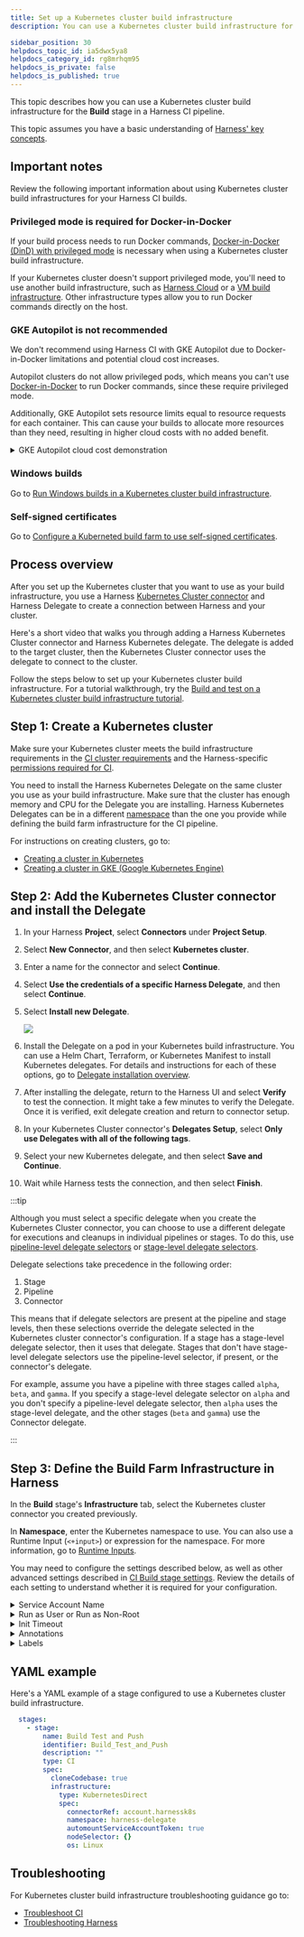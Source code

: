 ```yaml
---
title: Set up a Kubernetes cluster build infrastructure
description: You can use a Kubernetes cluster build infrastructure for a Harness CI pipeline.

sidebar_position: 30
helpdocs_topic_id: ia5dwx5ya8
helpdocs_category_id: rg8mrhqm95
helpdocs_is_private: false
helpdocs_is_published: true
---
```


<DocsTag  text="Team plan" link="/docs/continuous-integration/ci-quickstarts/ci-subscription-mgmt" /> <DocsTag  text="Enterprise plan" link="/docs/continuous-integration/ci-quickstarts/ci-subscription-mgmt" />

This topic describes how you can use a Kubernetes cluster build infrastructure for the **Build** stage in a Harness CI pipeline.

This topic assumes you have a basic understanding of [Harness' key concepts](/docs/getting-started/learn-harness-key-concepts.md).

## Important notes

Review the following important information about using Kubernetes cluster build infrastructures for your Harness CI builds.

### Privileged mode is required for Docker-in-Docker

If your build process needs to run Docker commands, [Docker-in-Docker (DinD) with privileged mode](../../run-ci-scripts/run-docker-in-docker-in-a-ci-stage.md) is necessary when using a Kubernetes cluster build infrastructure.

If your Kubernetes cluster doesn't support privileged mode, you'll need to use another build infrastructure, such as [Harness Cloud](../use-harness-cloud-build-infrastructure.md) or a [VM build infrastructure](/docs/category/set-up-vm-build-infrastructures). Other infrastructure types allow you to run Docker commands directly on the host.

### GKE Autopilot is not recommended

We don't recommend using Harness CI with GKE Autopilot due to Docker-in-Docker limitations and potential cloud cost increases.

Autopilot clusters do not allow privileged pods, which means you can't use [Docker-in-Docker](../../run-ci-scripts/run-docker-in-docker-in-a-ci-stage.md) to run Docker commands, since these require privileged mode.

Additionally, GKE Autopilot sets resource limits equal to resource requests for each container. This can cause your builds to allocate more resources than they need, resulting in higher cloud costs with no added benefit.

<details>
<summary>GKE Autopilot cloud cost demonstration</summary>

Consider the following CI stage:

![](../static/set-up-a-kubernetes-build-infrastructure-530.png)

Assume that you configure your stage resources as follows:

* Redis (service dependency in Background step): 5GB, 2 CPU
* s1 step: 2GB, 2 CPU
* s2 step: 3GB, 1 CPU
* s3 step: 4GB, 1 CPU
* s4 step: 2GB, 1 CPU
* s5 step: 2GB, 1 CPU

Kubernetes would allocate a pod based on the maximum requirements for the overall stage. In this example, the peak requirement is when the s3, s4, and s5 steps run in parallel. The pod also needs to run the Redis service at the same time. The total maximum requirements are the sum of Redis + s3 + s4 + s5:

* 5 + 4 + 2 + 2 = **13GB Memory**
* 2 + 1 + 1 + 1 = **5 CPUs**

GKE Autopilot calculates resource requirements differently. For containers, it sets resource limits equivalent to resource requests. For pods, it sums all step requirements in the stage, whether they're running in parallel or not. In this example, the total maximum requirements are the sum of Redis + s1 + s2 + s3 + s4 + s5:

* 5 + 2 + 2+ 4 + 4 + 4 = **17GB Memory**
* 2 + 1 + 1+ 1 + 1 + 1 = **7 CPUs**

Autopilot might be cheaper than standard Kubernetes if you only run builds occasionally. This can result in cost savings because some worker nodes are always running in a standard Kubernetes cluster. If you're running builds more often, Autopilot can increase costs unnecessarily.

</details>

### Windows builds

Go to [Run Windows builds in a Kubernetes cluster build infrastructure](./run-windows-builds-in-a-kubernetes-build-infrastructure.md).

### Self-signed certificates

Go to [Configure a Kuberneted build farm to use self-signed certificates](./configure-a-kubernetes-build-farm-to-use-self-signed-certificates.md).

## Process overview

After you set up the Kubernetes cluster that you want to use as your build infrastructure, you use a Harness [Kubernetes Cluster connector](/docs/platform/Connectors/Cloud-providers/add-a-kubernetes-cluster-connector) and Harness Delegate to create a connection between Harness and your cluster.

Here's a short video that walks you through adding a Harness Kubernetes Cluster connector and Harness Kubernetes delegate. The delegate is added to the target cluster, then the Kubernetes Cluster connector uses the delegate to connect to the cluster.

<!-- Video:
https://harness-1.wistia.com/medias/rpv5vwzpxz-->
<docvideo src="https://www.youtube.com/embed/wUC23lmqfnY?feature=oembed" />

<!-- div class="hd--embed" data-provider="YouTube" data-thumbnail="https://i.ytimg.com/vi/wUC23lmqfnY/hqdefault.jpg"><iframe width=" 200" height="150" src="https://www.youtube.com/embed/wUC23lmqfnY?feature=oembed" frameborder="0" allowfullscreen="allowfullscreen"></iframe></div -->

Follow the steps below to set up your Kubernetes cluster build infrastructure. For a tutorial walkthrough, try the [Build and test on a Kubernetes cluster build infrastructure tutorial](/tutorials/ci-pipelines/kubernetes-build-farm).

## Step 1: Create a Kubernetes cluster

Make sure your Kubernetes cluster meets the build infrastructure requirements in the [CI cluster requirements](/docs/platform/Connectors/Cloud-providers/ref-cloud-providers/kubernetes-cluster-connector-settings-reference#harness-ci-cluster-requirements) and the Harness-specific [permissions required for CI](/docs/platform/Connectors/Cloud-providers/ref-cloud-providers/kubernetes-cluster-connector-settings-reference#permissions-required).

You need to install the Harness Kubernetes Delegate on the same cluster you use as your build infrastructure. Make sure that the cluster has enough memory and CPU for the Delegate you are installing. Harness Kubernetes Delegates can be in a different [namespace](https://kubernetes.io/docs/concepts/overview/working-with-objects/namespaces/) than the one you provide while defining the build farm infrastructure for the CI pipeline.

For instructions on creating clusters, go to:

* [Creating a cluster in Kubernetes](https://kubernetes.io/docs/tutorials/kubernetes-basics/create-cluster/)
* [Creating a cluster in GKE (Google Kubernetes Engine)](https://cloud.google.com/kubernetes-engine/docs/how-to/creating-a-zonal-cluster)

## Step 2: Add the Kubernetes Cluster connector and install the Delegate

1. In your Harness **Project**, select **Connectors** under **Project Setup**.
2. Select **New Connector**, and then select **Kubernetes cluster**.
3. Enter a name for the connector and select **Continue**.
4. Select **Use the credentials of a specific Harness Delegate**, and then select **Continue**.
5. Select **Install new Delegate**.

   ![](../static/set-up-a-kubernetes-cluster-build-infrastructure-01.png)

6. Install the Delegate on a pod in your Kubernetes build infrastructure. You can use a Helm Chart, Terraform, or Kubernetes Manifest to install Kubernetes delegates. For details and instructions for each of these options, go to [Delegate installation overview](/docs/platform/delegates/delegate-concepts/delegate-overview).
7. After installing the delegate, return to the Harness UI and select **Verify** to test the connection. It might take a few minutes to verify the Delegate. Once it is verified, exit delegate creation and return to connector setup.
8. In your Kubernetes Cluster connector's **Delegates Setup**, select **Only use Delegates with all of the following tags**.
9. Select your new Kubernetes delegate, and then select **Save and Continue**.
10. Wait while Harness tests the connection, and then select **Finish**.

:::tip

Although you must select a specific delegate when you create the Kubernetes Cluster connector, you can choose to use a different delegate for executions and cleanups in individual pipelines or stages. To do this, use [pipeline-level delegate selectors](/docs/platform/Delegates/manage-delegates/select-delegates-with-selectors#pipeline-delegate-selector) or [stage-level delegate selectors](/docs/platform/Delegates/manage-delegates/select-delegates-with-selectors#stage-delegate-selector).

Delegate selections take precedence in the following order:

1. Stage
2. Pipeline
3. Connector

This means that if delegate selectors are present at the pipeline and stage levels, then these selections override the delegate selected in the Kubernetes cluster connector's configuration. If a stage has a stage-level delegate selector, then it uses that delegate. Stages that don't have stage-level delegate selectors use the pipeline-level selector, if present, or the connector's delegate.

For example, assume you have a pipeline with three stages called `alpha`, `beta`, and `gamma`. If you specify a stage-level delegate selector on `alpha` and you don't specify a pipeline-level delegate selector, then `alpha` uses the stage-level delegate, and the other stages (`beta` and `gamma`) use the Connector delegate.

:::

## Step 3: Define the Build Farm Infrastructure in Harness

In the **Build** stage's **Infrastructure** tab, select the Kubernetes cluster connector you created previously.

In **Namespace**, enter the Kubernetes namespace to use. You can also use a Runtime Input (`<+input>`) or expression for the namespace. For more information, go to [Runtime Inputs](/docs/platform/20_References/runtime-inputs.md).

You may need to configure the settings described below, as well as other advanced settings described in [CI Build stage settings](../ci-stage-settings.md). Review the details of each setting to understand whether it is required for your configuration.

<details>
<summary>Service Account Name</summary>

Specify a Kubernetes service account that you want step containers to use when communicating with the Kubernetes API server. Leave this field blank if you want to use the namespace's default service account. You must set this field in the following cases:

* Your build infrastructure runs on EKS, you have an IAM role associated with the service account, *and* the stage has a step that uses a Harness AWS connector with IRSA. For more information, go to the AWS documentation on [IAM Roles for Service Accounts](https://docs.aws.amazon.com/eks/latest/userguide/iam-roles-for-service-accounts.html).
* Your Build stage has steps that communicate with any external services using a service account other than the default. For more information, go to the Kubernetes documentation on [Configure Service Accounts for Pods](https://kubernetes.io/docs/tasks/configure-pod-container/configure-service-account/).
* Your Kubernetes cluster connector inherits authentication credentials from the Delegate.

</details>

<details>
<summary>Run as User or Run as Non-Root</summary>

Use the **Run as Non-Root** and **Run as User** settings to override the default Linux user ID for containers running in the build infrastructure. This is useful if your organization requires containers to run as a specific user with a specific set of permissions.

:::caution

Using a non-root user can require other changes to your pipeline.

With a Kubernetes cluster build infrastructure, all [Build and Push steps](/docs/continuous-integration/use-ci/build-and-upload-artifacts/build-and-upload-an-artifact) use [kaniko](https://github.com/GoogleContainerTools/kaniko/blob/main/README.md). This tool requires root access to build the Docker image. It doesn't support non-root users.

If you enable **Run as Non-Root**, then you must:

* Run the **Build and Push** step as root by setting **Run as User** to `0` on the **Build and Push** step. This will use the root user for that individual step only.
* If your security policy doesn't allow running as root for any step, you must use the Buildah Drone plugin to [build and push with non-root users](/docs/continuous-integration/use-ci/build-and-upload-artifacts/build-and-push-nonroot).

:::

* **Run as Non-Root:** Enable this option to run all steps as a non-root user. If enabled, you must specify a default user ID for all containers in the **Run as User** field.
* **Run as User:** Specify a user ID, such as `1000`, to use for all containers in the pod. You can also set **Run as User** values for individual steps. If you set **Run as User** on a step, it overrides the build infrastructure **Run as User** setting.

For more information, go to [Configure a security context for a Pod](https://kubernetes.io/docs/tasks/configure-pod-container/security-context/#set-the-security-context-for-a-pod) in the Kubernetes docs.

</details>

<details>
<summary>Init Timeout</summary>

If you use large images in your Build stage's steps, you might find that the initialization step times out and the build fails when the pipeline runs. In this case, you can increase the [init timeout](../ci-stage-settings.md#init-timeout) from the default of 8 minutes.

</details>

<details>
<summary>Annotations</summary>

You can add Kubernetes annotations to the pods in your infrastructure. An annotation can be small or large, structured or unstructured, and can include characters not permitted by labels. For more information, go to the Kubernetes documentation on [Annotations](https://kubernetes.io/docs/concepts/overview/working-with-objects/annotations/).

</details>

<details>
<summary>Labels</summary>

You can add Kubernetes labels, as key-value pairs, to the pods in your infrastructure. Labels are useful for searching, organizing, and selecting objects with shared metadata. You can find pods associated with specific stages, organizations, projects, pipelines, builds, or any custom labels you want to query, for example:

```
kubectl get pods -l stageID=mycibuildstage
```

For more information, go to the Kubernetes documentation on [Labels and Selectors](https://kubernetes.io/docs/concepts/overview/working-with-objects/labels/).

Custom label values must the following regex in order to be generated:

```
^[a-z0-9A-Z][a-z0-9A-Z\\-_.]*[a-z0-9A-Z]$
```

Harness adds the following labels automatically:

* `stageID`: See `pipeline.stages.stage.identifier` in the Pipeline YAML.
* `stageName`: See `pipeline.stages.stage.name` in the Pipeline YAML.
* `orgID`: See `pipeline.orgIdentifier` in the Pipeline YAML.
* `projectID`: See `pipeline.projectIdentifier` in the Pipeline YAML.
* `pipelineID`: See `pipeline.identifier` in the Pipeline YAML.
* `pipelineExecutionId`: To find this, go to a CI Build in the Harness UI. The `pipelineExecutionID` is near the end of the URL path, between `executions` and `/pipeline`, for example:

```
https://app.harness.io/ng/#/account/myaccount/ci/orgs/myusername/projects/myproject/pipelines/mypipeline/executions/__PIPELINE_EXECUTION-ID__/pipeline
```

</details>

## YAML example

Here's a YAML example of a stage configured to use a Kubernetes cluster build infrastructure.


```yaml
  stages:
    - stage:
        name: Build Test and Push
        identifier: Build_Test_and_Push
        description: ""
        type: CI
        spec:
          cloneCodebase: true
          infrastructure:
            type: KubernetesDirect
            spec:
              connectorRef: account.harnessk8s
              namespace: harness-delegate
              automountServiceAccountToken: true
              nodeSelector: {}
              os: Linux
```

## Troubleshooting

For Kubernetes cluster build infrastructure troubleshooting guidance go to:

* [Troubleshoot CI](/docs/continuous-integration/troubleshoot-ci/troubleshooting-ci.md)
* [Troubleshooting Harness](/docs/troubleshooting/troubleshooting-nextgen)
